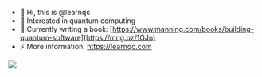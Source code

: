 - 👋 Hi, this is @learnqc
- 👀 Interested in quantum computing
- 🌱 Currently writing a book: [https://www.manning.com/books/building-quantum-software](https://mng.bz/1GJn)
- ⚡ More information: https://learnqc.com

[<img src="https://github.com/learnqc/code/blob/main/assets/images/Gonciulea-MEAP-HI.png">](https://mng.bz/1GJn)

<!---
learnqc/learnqc is a ✨ special ✨ repository because its `README.md` (this file) appears on your GitHub profile.
You can click the Preview link to take a look at your changes.

- 💞️ I’m looking to collaborate on ...
- 📫 How to reach me ...
- 😄 Pronouns: ...
- ⚡ Fun fact: ...
--->

